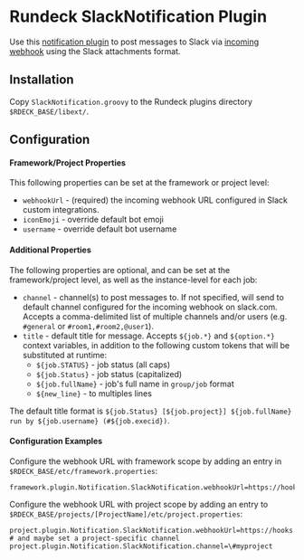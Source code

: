 # Rundeck SlackNotification Plugin

Use this [notification plugin][1] to post messages to Slack via
[incoming webhook][2] using the Slack attachments format.

## Installation

Copy `SlackNotification.groovy` to the Rundeck plugins directory `$RDECK_BASE/libext/`.

## Configuration

#### Framework/Project Properties
This following properties can be set at the framework or project level:
* `webhookUrl` - (required) the incoming webhook URL configured in Slack custom integrations.
* `iconEmoji` - override default bot emoji
* `username` - override default bot username

#### Additional Properties
The following properties are optional, and can be set at the framework/project
level, as well as the instance-level for each job:
* `channel` - channel(s) to post messages to. If not specified, will send to default
  channel configured for the incoming webhook on slack.com. Accepts a comma-delimited
  list of multiple channels and/or users (e.g. `#general` or `#room1,#room2,@user1`).
* `title` - default title for message. Accepts `${job.*}` and `${option.*}` context
  variables, in addition to the following custom tokens that will be substituted
  at runtime:
  * `${job.STATUS}` - job status (all caps)
  * `${job.Status}` - job status (capitalized)
  * `${job.fullName}` - job's full name in `group/job` format
  * `${new_line}` - to multiples lines

The default title format is `${job.Status} [${job.project}] ${job.fullName} run by ${job.username} (#${job.execid})`.

#### Configuration Examples
Configure the webhook URL with framework scope by adding an entry in
`$RDECK_BASE/etc/framework.properties`:
```
framework.plugin.Notification.SlackNotification.webhookUrl=https://hooks.slack.com/services/T00000000/B00000000/XXXXXXXXXXXXXXXXXXXXXXXX
```
Configure the webhook URL with project scope by adding an entry to
`$RDECK_BASE/projects/[ProjectName]/etc/project.properties`:
```
project.plugin.Notification.SlackNotification.webhookUrl=https://hooks.slack.com/services/T00000000/B00000000/XXXXXXXXXXXXXXXXXXXXXXXX
# and maybe set a project-specific channel
project.plugin.Notification.SlackNotification.channel=\#myproject
```

[1]: http://rundeck.org/docs/developer/notification-plugin-development.html
[2]: https://api.slack.com/incoming-webhooks
